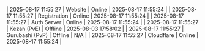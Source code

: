 | 2025-08-17 11:55:27 | Website | Online | 2025-08-17 11:55:24 |
| 2025-08-17 11:55:27 | Registration | Online | 2025-08-17 11:55:24 |
| 2025-08-17 11:55:27 | Auth Server | Online | 2025-08-17 11:55:24 |
| 2025-08-17 11:55:27 | Kezan (PvE) | Offline | 2025-08-03 17:58:02 |
| 2025-08-17 11:55:27 | Gurubashi (PvP) | Offline | N/A |
| 2025-08-17 11:55:27 | Cloudflare | Online | 2025-08-17 11:55:24 |
